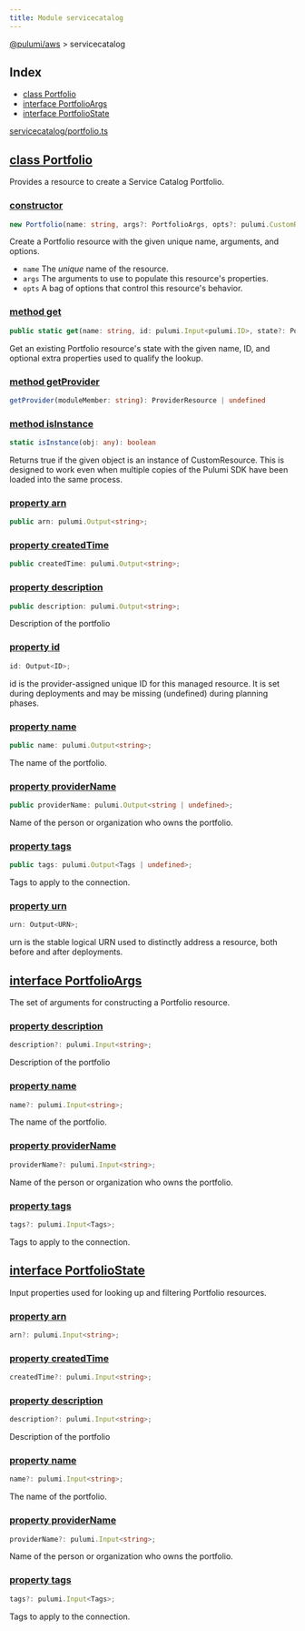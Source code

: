 ```yaml
---
title: Module servicecatalog
---
```


<a href="../index.html">@pulumi/aws</a> &gt; servicecatalog

<h2 class="pdoc-module-header">Index</h2>

* <a href="#Portfolio">class Portfolio</a>
* <a href="#PortfolioArgs">interface PortfolioArgs</a>
* <a href="#PortfolioState">interface PortfolioState</a>

<a href="https://github.com/pulumi/pulumi-aws/blob/master/sdk/nodejs/servicecatalog/portfolio.ts">servicecatalog/portfolio.ts</a> 


<h2 class="pdoc-module-header" id="Portfolio">
<a class="pdoc-member-name" href="https://github.com/pulumi/pulumi-aws/blob/master/sdk/nodejs/servicecatalog/portfolio.ts#L12">class Portfolio</a>
</h2>

Provides a resource to create a Service Catalog Portfolio.

<h3 class="pdoc-member-header">
<a class="pdoc-child-name" href="https://github.com/pulumi/pulumi-aws/blob/master/sdk/nodejs/servicecatalog/portfolio.ts#L42">constructor</a>
</h3>

```typescript
new Portfolio(name: string, args?: PortfolioArgs, opts?: pulumi.CustomResourceOptions)
```


Create a Portfolio resource with the given unique name, arguments, and options.

* `name` The _unique_ name of the resource.
* `args` The arguments to use to populate this resource&#39;s properties.
* `opts` A bag of options that control this resource&#39;s behavior.

<h3 class="pdoc-member-header">
<a class="pdoc-child-name" href="https://github.com/pulumi/pulumi-aws/blob/master/sdk/nodejs/servicecatalog/portfolio.ts#L21">method get</a>
</h3>

```typescript
public static get(name: string, id: pulumi.Input<pulumi.ID>, state?: PortfolioState, opts?: pulumi.CustomResourceOptions): Portfolio
```


Get an existing Portfolio resource's state with the given name, ID, and optional extra
properties used to qualify the lookup.

<h3 class="pdoc-member-header">
<a class="pdoc-child-name" href="https://github.com/pulumi/pulumi-aws/blob/master/sdk/nodejs/node_modules/@pulumi/pulumi/resource.d.ts#L13">method getProvider</a>
</h3>

```typescript
getProvider(moduleMember: string): ProviderResource | undefined
```

<h3 class="pdoc-member-header">
<a class="pdoc-child-name" href="https://github.com/pulumi/pulumi-aws/blob/master/sdk/nodejs/node_modules/@pulumi/pulumi/resource.d.ts#L85">method isInstance</a>
</h3>

```typescript
static isInstance(obj: any): boolean
```


Returns true if the given object is an instance of CustomResource.  This is designed to work even when
multiple copies of the Pulumi SDK have been loaded into the same process.

<h3 class="pdoc-member-header">
<a class="pdoc-child-name" href="https://github.com/pulumi/pulumi-aws/blob/master/sdk/nodejs/servicecatalog/portfolio.ts#L25">property arn</a>
</h3>

```typescript
public arn: pulumi.Output<string>;
```

<h3 class="pdoc-member-header">
<a class="pdoc-child-name" href="https://github.com/pulumi/pulumi-aws/blob/master/sdk/nodejs/servicecatalog/portfolio.ts#L26">property createdTime</a>
</h3>

```typescript
public createdTime: pulumi.Output<string>;
```

<h3 class="pdoc-member-header">
<a class="pdoc-child-name" href="https://github.com/pulumi/pulumi-aws/blob/master/sdk/nodejs/servicecatalog/portfolio.ts#L30">property description</a>
</h3>

```typescript
public description: pulumi.Output<string>;
```


Description of the portfolio

<h3 class="pdoc-member-header">
<a class="pdoc-child-name" href="https://github.com/pulumi/pulumi-aws/blob/master/sdk/nodejs/node_modules/@pulumi/pulumi/resource.d.ts#L80">property id</a>
</h3>

```typescript
id: Output<ID>;
```


id is the provider-assigned unique ID for this managed resource.  It is set during
deployments and may be missing (undefined) during planning phases.

<h3 class="pdoc-member-header">
<a class="pdoc-child-name" href="https://github.com/pulumi/pulumi-aws/blob/master/sdk/nodejs/servicecatalog/portfolio.ts#L34">property name</a>
</h3>

```typescript
public name: pulumi.Output<string>;
```


The name of the portfolio.

<h3 class="pdoc-member-header">
<a class="pdoc-child-name" href="https://github.com/pulumi/pulumi-aws/blob/master/sdk/nodejs/servicecatalog/portfolio.ts#L38">property providerName</a>
</h3>

```typescript
public providerName: pulumi.Output<string | undefined>;
```


Name of the person or organization who owns the portfolio.

<h3 class="pdoc-member-header">
<a class="pdoc-child-name" href="https://github.com/pulumi/pulumi-aws/blob/master/sdk/nodejs/servicecatalog/portfolio.ts#L42">property tags</a>
</h3>

```typescript
public tags: pulumi.Output<Tags | undefined>;
```


Tags to apply to the connection.

<h3 class="pdoc-member-header">
<a class="pdoc-child-name" href="https://github.com/pulumi/pulumi-aws/blob/master/sdk/nodejs/node_modules/@pulumi/pulumi/resource.d.ts#L11">property urn</a>
</h3>

```typescript
urn: Output<URN>;
```


urn is the stable logical URN used to distinctly address a resource, both before and after
deployments.

<h2 class="pdoc-module-header" id="PortfolioArgs">
<a class="pdoc-member-name" href="https://github.com/pulumi/pulumi-aws/blob/master/sdk/nodejs/servicecatalog/portfolio.ts#L102">interface PortfolioArgs</a>
</h2>

The set of arguments for constructing a Portfolio resource.

<h3 class="pdoc-member-header">
<a class="pdoc-child-name" href="https://github.com/pulumi/pulumi-aws/blob/master/sdk/nodejs/servicecatalog/portfolio.ts#L106">property description</a>
</h3>

```typescript
description?: pulumi.Input<string>;
```


Description of the portfolio

<h3 class="pdoc-member-header">
<a class="pdoc-child-name" href="https://github.com/pulumi/pulumi-aws/blob/master/sdk/nodejs/servicecatalog/portfolio.ts#L110">property name</a>
</h3>

```typescript
name?: pulumi.Input<string>;
```


The name of the portfolio.

<h3 class="pdoc-member-header">
<a class="pdoc-child-name" href="https://github.com/pulumi/pulumi-aws/blob/master/sdk/nodejs/servicecatalog/portfolio.ts#L114">property providerName</a>
</h3>

```typescript
providerName?: pulumi.Input<string>;
```


Name of the person or organization who owns the portfolio.

<h3 class="pdoc-member-header">
<a class="pdoc-child-name" href="https://github.com/pulumi/pulumi-aws/blob/master/sdk/nodejs/servicecatalog/portfolio.ts#L118">property tags</a>
</h3>

```typescript
tags?: pulumi.Input<Tags>;
```


Tags to apply to the connection.

<h2 class="pdoc-module-header" id="PortfolioState">
<a class="pdoc-member-name" href="https://github.com/pulumi/pulumi-aws/blob/master/sdk/nodejs/servicecatalog/portfolio.ts#L78">interface PortfolioState</a>
</h2>

Input properties used for looking up and filtering Portfolio resources.

<h3 class="pdoc-member-header">
<a class="pdoc-child-name" href="https://github.com/pulumi/pulumi-aws/blob/master/sdk/nodejs/servicecatalog/portfolio.ts#L79">property arn</a>
</h3>

```typescript
arn?: pulumi.Input<string>;
```

<h3 class="pdoc-member-header">
<a class="pdoc-child-name" href="https://github.com/pulumi/pulumi-aws/blob/master/sdk/nodejs/servicecatalog/portfolio.ts#L80">property createdTime</a>
</h3>

```typescript
createdTime?: pulumi.Input<string>;
```

<h3 class="pdoc-member-header">
<a class="pdoc-child-name" href="https://github.com/pulumi/pulumi-aws/blob/master/sdk/nodejs/servicecatalog/portfolio.ts#L84">property description</a>
</h3>

```typescript
description?: pulumi.Input<string>;
```


Description of the portfolio

<h3 class="pdoc-member-header">
<a class="pdoc-child-name" href="https://github.com/pulumi/pulumi-aws/blob/master/sdk/nodejs/servicecatalog/portfolio.ts#L88">property name</a>
</h3>

```typescript
name?: pulumi.Input<string>;
```


The name of the portfolio.

<h3 class="pdoc-member-header">
<a class="pdoc-child-name" href="https://github.com/pulumi/pulumi-aws/blob/master/sdk/nodejs/servicecatalog/portfolio.ts#L92">property providerName</a>
</h3>

```typescript
providerName?: pulumi.Input<string>;
```


Name of the person or organization who owns the portfolio.

<h3 class="pdoc-member-header">
<a class="pdoc-child-name" href="https://github.com/pulumi/pulumi-aws/blob/master/sdk/nodejs/servicecatalog/portfolio.ts#L96">property tags</a>
</h3>

```typescript
tags?: pulumi.Input<Tags>;
```


Tags to apply to the connection.

